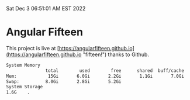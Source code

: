 Sat Dec  3 06:51:01 AM EST 2022

# Angular Fifteen


This project is live at [https://angularfifteen.github.io](https://angularfifteen.github.io "fifteen!") thanks to Github.

```bash
System Memory
               total        used        free      shared  buff/cache   available
Mem:            15Gi       6.0Gi       2.2Gi       1.1Gi       7.0Gi       7.8Gi
Swap:          8.0Gi       2.8Gi       5.2Gi
System Storage
1.6G	.
